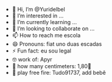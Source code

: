 - 👋 Hi, I’m @Yuridelbel
- 👀 I’m interested in ...
- 🌱 I’m currently learning ...
- 💞️ I’m looking to collaborate on ...
- 📫 How to reach me escola
- 😄 Pronouns: fiat uno duas escadas 
- ⚡ Fun fact: eu sou legal
- 🤓 work of: Apyr
- 🫣 how many centimeters: 1,80🥵
- 🥱 play free fire: Tudo91737, add bebê
